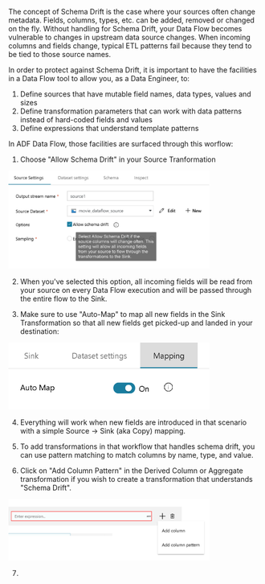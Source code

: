 The concept of Schema Drift is the case where your sources often change metadata. Fields, columns, types, etc. can be added, removed or changed on the fly. Without handling for Schema Drift, your Data Flow becomes vulnerable to changes in upstream data source changes. When incoming columns and fields change, typical ETL patterns fail because they tend to be tied to those source names.

In order to protect against Schema Drift, it is important to have the facilities in a Data Flow tool to allow you, as a Data Engineer, to:

1. Define sources that have mutable field names, data types, values and sizes
2. Define transformation parameters that can work with data patterns instead of hard-coded fields and values
3. Define expressions that understand template patterns

In ADF Data Flow, those facilities are surfaced through this worflow:

1. Choose "Allow Schema Drift" in your Source Tranformation

<img src="../images/schemadrift001.png" width="400">

2. When you've selected this option, all incoming fields will be read from your source on every Data Flow execution and will be passed through the entire flow to the Sink.

3. Make sure to use "Auto-Map" to map all new fields in the Sink Transformation so that all new fields get picked-up and landed in your destination:

<img src="../images/automap.png" width="400">

4. Everything will work when new fields are introduced in that scenario with a simple Source -> Sink (aka Copy) mapping.

5. To add transformations in that workflow that handles schema drift, you can use pattern matching to match columns by name, type, and value.

6. Click on "Add Column Pattern" in the Derived Column or Aggregate transformation if you wish to create a transformation that understands "Schema Drift".

<img src="../images/columnpattern.png" width="400">

7. 
